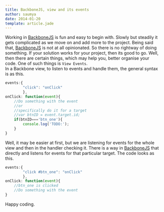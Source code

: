 ```yaml
---
title: BackboneJS, view and its events
author: saumya
date: 2014-01-20
template: article.jade
---
```



Working in [BackboneJS][1] is fun and easy to begin with. Slowly but steadily it gets complicated as we move on and add more to the project. Being said that, [BackboneJS][1] is not at all opinionated. So there is no rightway of doing something. If your solution works for your project, then its good to go. Well, then there are certain things, which may help you, better organise your code. One of such things is `View Events`.     
In a Backbone view, to listen to events and handle them, the general syntax is as this.
```javascript
events:{
		"click": "onClick"
		},
onClick: function(event){
	//Do something with the event
	//or
	//specifically do it for a target
	//var btnID = event.target.id;
	if(btnID==='btn_one'){
		console.log('TODO:');
	}
}
```
Well, it may be easier at first, but we are listening for events for the whole view and then in the handler checking it. There is a way in [BackboneJS][1] that directly and listens for events for that particular target. The code looks as this.
```javascript
events:{
		"click #btn_one": "onClick"
		},
onClick: function(event){
	//btn_one is clicked
	//Do something with the event
}
```
Happy coding.      


[1]: http://backbonejs.org/
